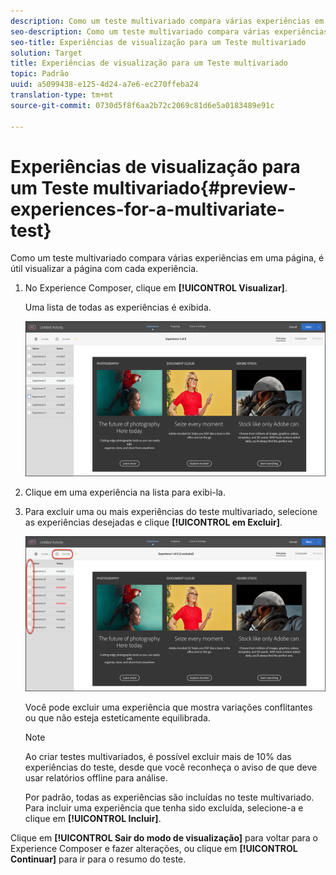 ```yaml
---
description: Como um teste multivariado compara várias experiências em uma página, é útil visualizar a página com cada experiência.
seo-description: Como um teste multivariado compara várias experiências em uma página, é útil visualizar a página com cada experiência.
seo-title: Experiências de visualização para um Teste multivariado
solution: Target
title: Experiências de visualização para um Teste multivariado
topic: Padrão
uuid: a5099438-e125-4d24-a7e6-ec270ffeba24
translation-type: tm+mt
source-git-commit: 0730d5f8f6aa2b72c2069c81d6e5a0183489e91c

---
```



# Experiências de visualização para um Teste multivariado{#preview-experiences-for-a-multivariate-test}

Como um teste multivariado compara várias experiências em uma página, é útil visualizar a página com cada experiência.

1. No Experience Composer, clique em **[!UICONTROL Visualizar]**.

   Uma lista de todas as experiências é exibida.

   ![](assets/preview.png)

1. Clique em uma experiência na lista para exibi-la.

1. Para excluir uma ou mais experiências do teste multivariado, selecione as experiências desejadas e clique **[!UICONTROL em Excluir]**.

   ![Excluir experiências](/help/c-activities/c-multivariate-testing/t-create-multivariate-test/assets/preview-mvt-exclude.png)

   Você pode excluir uma experiência que mostra variações conflitantes ou que não esteja esteticamente equilibrada.

   >[!NOTE]
   >
   >Ao criar testes multivariados, é possível excluir mais de 10% das experiências do teste, desde que você reconheça o aviso de que deve usar relatórios offline para análise.

   Por padrão, todas as experiências são incluídas no teste multivariado. Para incluir uma experiência que tenha sido excluída, selecione-a e clique em **[!UICONTROL Incluir]**.

Clique em **[!UICONTROL Sair do modo de visualização]** para voltar para o Experience Composer e fazer alterações, ou clique em **[!UICONTROL Continuar]** para ir para o resumo do teste.

